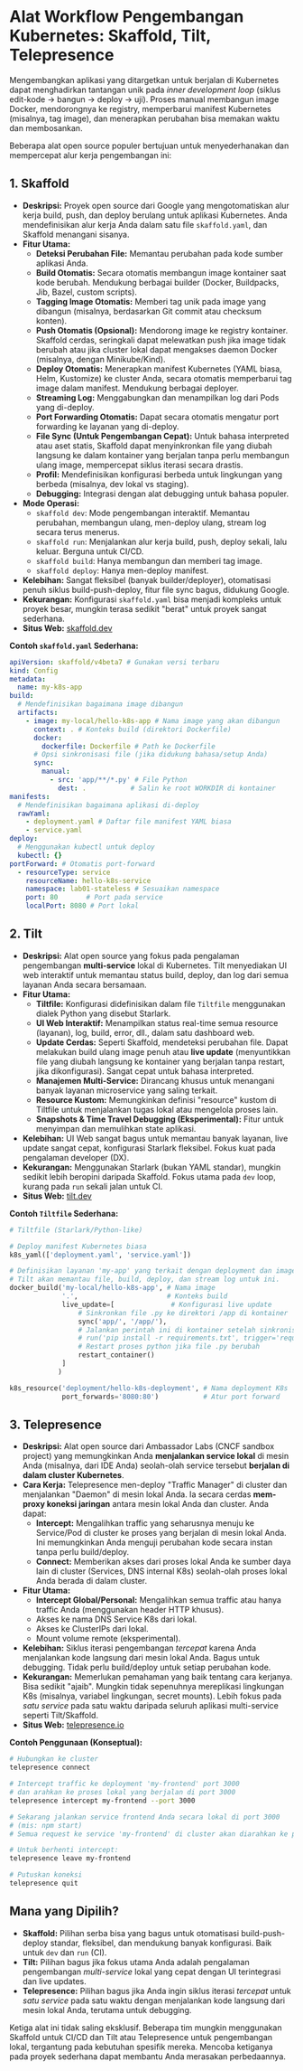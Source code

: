 # Alat Workflow Pengembangan Kubernetes: Skaffold, Tilt, Telepresence

Mengembangkan aplikasi yang ditargetkan untuk berjalan di Kubernetes dapat menghadirkan tantangan unik pada *inner development loop* (siklus edit-kode -> bangun -> deploy -> uji). Proses manual membangun image Docker, mendorongnya ke registry, memperbarui manifest Kubernetes (misalnya, tag image), dan menerapkan perubahan bisa memakan waktu dan membosankan.

Beberapa alat open source populer bertujuan untuk menyederhanakan dan mempercepat alur kerja pengembangan ini:

## 1. Skaffold

*   **Deskripsi:** Proyek open source dari Google yang mengotomatiskan alur kerja build, push, dan deploy berulang untuk aplikasi Kubernetes. Anda mendefinisikan alur kerja Anda dalam satu file `skaffold.yaml`, dan Skaffold menangani sisanya.
*   **Fitur Utama:**
    *   **Deteksi Perubahan File:** Memantau perubahan pada kode sumber aplikasi Anda.
    *   **Build Otomatis:** Secara otomatis membangun image kontainer saat kode berubah. Mendukung berbagai builder (Docker, Buildpacks, Jib, Bazel, custom scripts).
    *   **Tagging Image Otomatis:** Memberi tag unik pada image yang dibangun (misalnya, berdasarkan Git commit atau checksum konten).
    *   **Push Otomatis (Opsional):** Mendorong image ke registry kontainer. Skaffold cerdas, seringkali dapat melewatkan push jika image tidak berubah atau jika cluster lokal dapat mengakses daemon Docker (misalnya, dengan Minikube/Kind).
    *   **Deploy Otomatis:** Menerapkan manifest Kubernetes (YAML biasa, Helm, Kustomize) ke cluster Anda, secara otomatis memperbarui tag image dalam manifest. Mendukung berbagai deployer.
    *   **Streaming Log:** Menggabungkan dan menampilkan log dari Pods yang di-deploy.
    *   **Port Forwarding Otomatis:** Dapat secara otomatis mengatur port forwarding ke layanan yang di-deploy.
    *   **File Sync (Untuk Pengembangan Cepat):** Untuk bahasa interpreted atau aset statis, Skaffold dapat menyinkronkan file yang diubah langsung ke dalam kontainer yang berjalan tanpa perlu membangun ulang image, mempercepat siklus iterasi secara drastis.
    *   **Profil:** Mendefinisikan konfigurasi berbeda untuk lingkungan yang berbeda (misalnya, dev lokal vs staging).
    *   **Debugging:** Integrasi dengan alat debugging untuk bahasa populer.
*   **Mode Operasi:**
    *   `skaffold dev`: Mode pengembangan interaktif. Memantau perubahan, membangun ulang, men-deploy ulang, stream log secara terus menerus.
    *   `skaffold run`: Menjalankan alur kerja build, push, deploy sekali, lalu keluar. Berguna untuk CI/CD.
    *   `skaffold build`: Hanya membangun dan memberi tag image.
    *   `skaffold deploy`: Hanya men-deploy manifest.
*   **Kelebihan:** Sangat fleksibel (banyak builder/deployer), otomatisasi penuh siklus build-push-deploy, fitur file sync bagus, didukung Google.
*   **Kekurangan:** Konfigurasi `skaffold.yaml` bisa menjadi kompleks untuk proyek besar, mungkin terasa sedikit "berat" untuk proyek sangat sederhana.
*   **Situs Web:** [skaffold.dev](https://skaffold.dev/)

**Contoh `skaffold.yaml` Sederhana:**

```yaml
apiVersion: skaffold/v4beta7 # Gunakan versi terbaru
kind: Config
metadata:
  name: my-k8s-app
build:
  # Mendefinisikan bagaimana image dibangun
  artifacts:
    - image: my-local/hello-k8s-app # Nama image yang akan dibangun
      context: . # Konteks build (direktori Dockerfile)
      docker:
        dockerfile: Dockerfile # Path ke Dockerfile
      # Opsi sinkronisasi file (jika didukung bahasa/setup Anda)
      sync:
        manual:
          - src: 'app/**/*.py' # File Python
            dest: .           # Salin ke root WORKDIR di kontainer
manifests:
  # Mendefinisikan bagaimana aplikasi di-deploy
  rawYaml:
    - deployment.yaml # Daftar file manifest YAML biasa
    - service.yaml
deploy:
  # Menggunakan kubectl untuk deploy
  kubectl: {}
portForward: # Otomatis port-forward
  - resourceType: service
    resourceName: hello-k8s-service
    namespace: lab01-stateless # Sesuaikan namespace
    port: 80       # Port pada service
    localPort: 8080 # Port lokal
```

## 2. Tilt

*   **Deskripsi:** Alat open source yang fokus pada pengalaman pengembangan **multi-service** lokal di Kubernetes. Tilt menyediakan UI web interaktif untuk memantau status build, deploy, dan log dari semua layanan Anda secara bersamaan.
*   **Fitur Utama:**
    *   **Tiltfile:** Konfigurasi didefinisikan dalam file `Tiltfile` menggunakan dialek Python yang disebut Starlark.
    *   **UI Web Interaktif:** Menampilkan status real-time semua resource (layanan), log, build, error, dll., dalam satu dashboard web.
    *   **Update Cerdas:** Seperti Skaffold, mendeteksi perubahan file. Dapat melakukan build ulang image penuh atau **live update** (menyuntikkan file yang diubah langsung ke kontainer yang berjalan tanpa restart, jika dikonfigurasi). Sangat cepat untuk bahasa interpreted.
    *   **Manajemen Multi-Service:** Dirancang khusus untuk menangani banyak layanan microservice yang saling terkait.
    *   **Resource Kustom:** Memungkinkan definisi "resource" kustom di Tiltfile untuk menjalankan tugas lokal atau mengelola proses lain.
    *   **Snapshots & Time Travel Debugging (Eksperimental):** Fitur untuk menyimpan dan memulihkan state aplikasi.
*   **Kelebihan:** UI Web sangat bagus untuk memantau banyak layanan, live update sangat cepat, konfigurasi Starlark fleksibel. Fokus kuat pada pengalaman developer (DX).
*   **Kekurangan:** Menggunakan Starlark (bukan YAML standar), mungkin sedikit lebih beropini daripada Skaffold. Fokus utama pada `dev` loop, kurang pada `run` sekali jalan untuk CI.
*   **Situs Web:** [tilt.dev](https://tilt.dev/)

**Contoh `Tiltfile` Sederhana:**

```python
# Tiltfile (Starlark/Python-like)

# Deploy manifest Kubernetes biasa
k8s_yaml(['deployment.yaml', 'service.yaml'])

# Definisikan layanan 'my-app' yang terkait dengan deployment dan image Docker
# Tilt akan memantau file, build, deploy, dan stream log untuk ini.
docker_build('my-local/hello-k8s-app', # Nama image
             '.',                      # Konteks build
             live_update=[              # Konfigurasi live update
                 # Sinkronkan file .py ke direktori /app di kontainer
                 sync('app/', '/app/'),
                 # Jalankan perintah ini di kontainer setelah sinkronisasi (jika perlu)
                 # run('pip install -r requirements.txt', trigger='requirements.txt'),
                 # Restart proses python jika file .py berubah
                 restart_container()
             ]
            )

k8s_resource('deployment/hello-k8s-deployment', # Nama deployment K8s
             port_forwards='8080:80')           # Atur port forward
```

## 3. Telepresence

*   **Deskripsi:** Alat open source dari Ambassador Labs (CNCF sandbox project) yang memungkinkan Anda **menjalankan service lokal** di mesin Anda (misalnya, dari IDE Anda) seolah-olah service tersebut **berjalan di dalam cluster Kubernetes**.
*   **Cara Kerja:** Telepresence men-deploy "Traffic Manager" di cluster dan menjalankan "Daemon" di mesin lokal Anda. Ia secara cerdas **mem-proxy koneksi jaringan** antara mesin lokal Anda dan cluster. Anda dapat:
    *   **Intercept:** Mengalihkan traffic yang seharusnya menuju ke Service/Pod di cluster ke proses yang berjalan di mesin lokal Anda. Ini memungkinkan Anda menguji perubahan kode secara instan tanpa perlu build/deploy.
    *   **Connect:** Memberikan akses dari proses lokal Anda ke sumber daya lain di cluster (Services, DNS internal K8s) seolah-olah proses lokal Anda berada di dalam cluster.
*   **Fitur Utama:**
    *   **Intercept Global/Personal:** Mengalihkan semua traffic atau hanya traffic Anda (menggunakan header HTTP khusus).
    *   Akses ke nama DNS Service K8s dari lokal.
    *   Akses ke ClusterIPs dari lokal.
    *   Mount volume remote (eksperimental).
*   **Kelebihan:** Siklus iterasi pengembangan *tercepat* karena Anda menjalankan kode langsung dari mesin lokal Anda. Bagus untuk debugging. Tidak perlu build/deploy untuk setiap perubahan kode.
*   **Kekurangan:** Memerlukan pemahaman yang baik tentang cara kerjanya. Bisa sedikit "ajaib". Mungkin tidak sepenuhnya mereplikasi lingkungan K8s (misalnya, variabel lingkungan, secret mounts). Lebih fokus pada *satu service* pada satu waktu daripada seluruh aplikasi multi-service seperti Tilt/Skaffold.
*   **Situs Web:** [telepresence.io](https://www.telepresence.io/)

**Contoh Penggunaan (Konseptual):**

```bash
# Hubungkan ke cluster
telepresence connect

# Intercept traffic ke deployment 'my-frontend' port 3000
# dan arahkan ke proses lokal yang berjalan di port 3000
telepresence intercept my-frontend --port 3000

# Sekarang jalankan service frontend Anda secara lokal di port 3000
# (mis: npm start)
# Semua request ke service 'my-frontend' di cluster akan diarahkan ke proses lokal Anda.

# Untuk berhenti intercept:
telepresence leave my-frontend

# Putuskan koneksi
telepresence quit
```

## Mana yang Dipilih?

*   **Skaffold:** Pilihan serba bisa yang bagus untuk otomatisasi build-push-deploy standar, fleksibel, dan mendukung banyak konfigurasi. Baik untuk `dev` dan `run` (CI).
*   **Tilt:** Pilihan bagus jika fokus utama Anda adalah pengalaman pengembangan *multi-service* lokal yang cepat dengan UI terintegrasi dan live updates.
*   **Telepresence:** Pilihan bagus jika Anda ingin siklus iterasi *tercepat* untuk *satu service* pada satu waktu dengan menjalankan kode langsung dari mesin lokal Anda, terutama untuk debugging.

Ketiga alat ini tidak saling eksklusif. Beberapa tim mungkin menggunakan Skaffold untuk CI/CD dan Tilt atau Telepresence untuk pengembangan lokal, tergantung pada kebutuhan spesifik mereka. Mencoba ketiganya pada proyek sederhana dapat membantu Anda merasakan perbedaannya.
